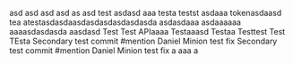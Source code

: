 asd
asd
asd
asd
as
asd
test
asdasd
aaa
testa
testst
asdaaa
tokenasdaasd
tea
atestasdasdaasdasdasdasdasdasda
asdasdaaa
asdaaaaaa
aaaasdasdasda
aasdasd
Test Test APIaaaa
Testaaasd
Testaa
Testtest
Test
TEsta
Secondary test commit #mention Daniel Minion test fix
Secondary test commit #mention Daniel Minion test fix
a
aaa
a
